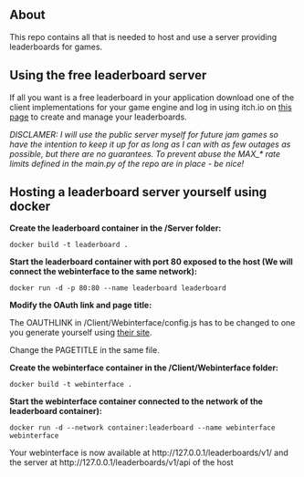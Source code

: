 ## About

This repo contains all that is needed to host and use a server providing leaderboards for games.

## Using the free leaderboard server

If all you want is a free leaderboard in your application download one of the client implementations for your game engine and log in using itch.io on [this page](https://exploitavoid.com/leaderboards/v1/) to create and manage your leaderboards.

*DISCLAMER: I will use the public server myself for future jam games so have the intention to keep it up for as long as I can with as few outages as possible, but there are no guarantees. To prevent abuse the MAX_\* rate limits defined in the main.py of the repo are in place - be nice!*

## Hosting a leaderboard server yourself using docker

**Create the leaderboard container in the /Server folder:**

`docker build -t leaderboard .`

**Start the leaderboard container with port 80 exposed to the host (We will connect the webinterface to the same network):**

`docker run -d -p 80:80 --name leaderboard leaderboard`

**Modify the OAuth link and page title:**

The OAUTHLINK in /Client/Webinterface/config.js has to be changed to one you generate yourself using [their site](https://itch.io/user/settings/oauth-apps).

Change the PAGETITLE in the same file.

**Create the webinterface container in the /Client/Webinterface folder:**

`docker build -t webinterface .`

**Start the webinterface container connected to the network of the leaderboard container):**

`docker run -d --network container:leaderboard --name webinterface webinterface`


Your webinterface is now available at http://<span></span>127.0.0.1/leaderboards/v1/ and the server at http://<span></span>127.0.0.1/leaderboards/v1/api of the host

